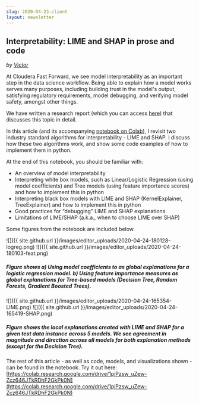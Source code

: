 ```yaml
---
slug: 2020-04-23-client
layout: newsletter
---
```


## Interpretability: LIME and SHAP in prose and code

_by [Victor](https://twitter.com/vykthur)_

At Cloudera Fast Forward, we see model interpretability as an important step in the data science workflow. Being able to explain how a model works serves many purposes, including building trust in the model's output, satisfying regulatory requirements, model debugging, and verifying model safety, amongst other things. 

We have written a research report (which you can access [here](https://ff06-2020.fastforwardlabs.com/)) that discusses this topic in detail.

In this article (and its accompanying [notebook on Colab](https://colab.research.google.com/drive/1pjPzsw_uZew-Zcz646JTkRDhF2GkPk0N)), I revisit two industry standard algorithms for interpretability - LIME and SHAP. I discuss how these two algorithms work, and show some code examples of how to implement them in python. 

At the end of this notebook, you should be familiar with: 
* An overview of model interpretability
* Interpreting white box models, such as Linear/Logistic Regression (using model coefficients) and Tree models (using feature importance scores) and how to implement this in python
* Interpreting black box models with LIME and SHAP (KernelExplainer, TreeExplainer) and how to implement this in python
* Good practices for “debugging” LIME and SHAP explanations
* Limitations of LIME/SHAP (a.k.a., when to choose LIME over SHAP)
 
Some figures from the notebook are included below.

![]({{ site.github.url }}/images/editor_uploads/2020-04-24-180128-logreg.png)
![]({{ site.github.url }}/images/editor_uploads/2020-04-24-180103-feat.png)
##### Figure shows a) Using model coefficients to as global explanations for a logistic regression model. b) Using feature importance measures as global explanations for Tree-based models (Decision Tree, Random Forests, Gradient Boosted Trees).

![]({{ site.github.url }}/images/editor_uploads/2020-04-24-165354-LIME.png)
![]({{ site.github.url }}/images/editor_uploads/2020-04-24-165419-SHAP.png)
##### Figure shows the local explanations created with LIME and SHAP for a given test data instance across 5 models. We see agreement in magnitude and direction across all models for both explanation methods (except for the Decision Tree).


The rest of this article - as well as code, models, and visualizations shown - can be found in the notebook.  Try it out here: 
[https://colab.research.google.com/drive/1pjPzsw_uZew-Zcz646JTkRDhF2GkPk0N](https://colab.research.google.com/drive/1pjPzsw_uZew-Zcz646JTkRDhF2GkPk0N)
